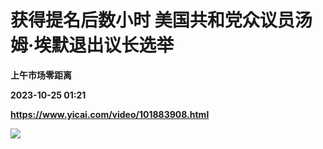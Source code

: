 # 获得提名后数小时 美国共和党众议员汤姆·埃默退出议长选举
**上午市场零距离**

**2023-10-25 01:21**

**https://www.yicai.com/video/101883908.html**

![](http://imgcdn.yicai.com/vms-new/2023/10/dc0389f5-5ee1-455a-9fea-33a536566c5c_vvOz.jpg)